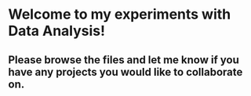 # Welcome to my experiments with Data Analysis! 
## Please browse the files and let me know if you have any projects you would like to collaborate on. 
